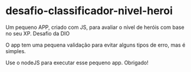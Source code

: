 # desafio-classificador-nivel-heroi
Um pequeno APP, criado com JS, para avaliar o nível de heróis com base no seu XP. Desafio da DIO

O app tem uma pequena validação para evitar alguns tipos de erro, mas é simples.

Use o nodeJS para executar esse pequeno app. Obrigado!
